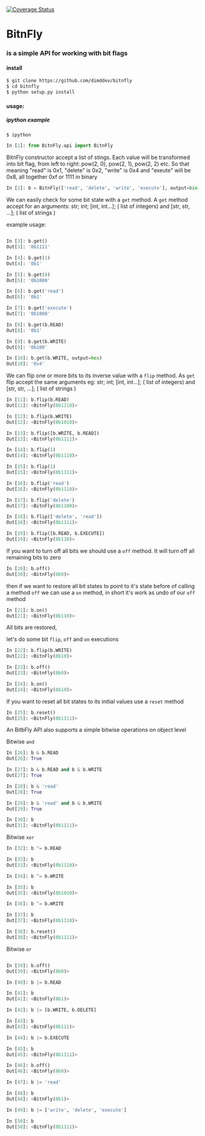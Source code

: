 [![Coverage Status](https://coveralls.io/repos/github/dimddev/bitnfly/badge.svg?branch=master)](https://coveralls.io/github/dimddev/bitnfly?branch=master)

# BitnFly
### is a simple API for working with bit flags

#### install
```sh
$ git clone https://github.com/dimddev/bitnfly
$ cd bitnfly 
$ python setup.py install
```

#### usage:
##### ipython example

```sh
$ ipython
```
```python
In [1]: from BitnFly.api import BitnFly
```
BitnFly constructor accept a list of stings. Each value will be transformed into bit flag, from left to right: pow(2, 0), pow(2, 1), pow(2, 2) etc. So that meaning "read" is 0x1, "delete" is 0x2, "write" is 0x4 and "exeute" will be 0x8, all together 0xf or 1111 in binary

```python
In [2]: b = BitnFly(['read', 'delete', 'write', 'execute'], output=bin)
```
We can easily check for some bit state with a `get` method. A `get` method accept for an arguments: str; int; [int, int...]; ( list of integers) and [str, str, ...]; ( list of strings )

example usage:

```python

In [3]: b.get()
Out[3]: '0b1111'

In [4]: b.get(1)
Out[4]: '0b1'

In [5]: b.get(8)
Out[5]: '0b1000'

In [6]: b.get('read')
Out[6]: '0b1'

In [7]: b.get('execute')
Out[7]: '0b1000'

In [8]: b.get(b.READ)
Out[8]: '0b1'

In [9]: b.get(b.WRITE)
Out[9]: '0b100'

In [10]: b.get(b.WRITE, output=hex)
Out[10]: '0x4'
```

We can flip one or more bits to its inverse value with a `flip` method. As `get` flip accept the same arguments eg:
str; int; [int, int...]; ( list of integers) and [str, str, ...]; ( list of strings )

```python
In [11]: b.flip(b.READ)
Out[11]: <BitnFly(0b1110)>

In [12]: b.flip(b.WRITE)
Out[12]: <BitnFly(0b1010)>

In [13]: b.flip([b.WRITE, b.READ])
Out[13]: <BitnFly(0b1111)>

In [14]: b.flip(1)
Out[14]: <BitnFly(0b1110)>

In [15]: b.flip(1)
Out[15]: <BitnFly(0b1111)>

In [16]: b.flip('read')
Out[16]: <BitnFly(0b1110)>

In [17]: b.flip('delete')
Out[17]: <BitnFly(0b1100)>

In [18]: b.flip(['delete', 'read'])
Out[18]: <BitnFly(0b1111)>

In [19]: b.flip([b.READ, b.EXECUTE])
Out[19]: <BitnFly(0b110)>
```

If you want to turn off all bits we should use a `off` method. It will turn off all remaining bits to zero

```python
In [20]: b.off()
Out[20]: <BitnFly(0b0)>
```
then if we want to restore all bit states to point to it's state before of calling a method `off` we can use a `on` method, in short it's work as undo of our `off` method

```python
In [21]: b.on()
Out[21]: <BitnFly(0b110)>
```
All bits are restored,

let's do some bit `flip`, `off` and `on` executions

```python
In [22]: b.flip(b.WRITE)
Out[22]: <BitnFly(0b10)>

In [23]: b.off()
Out[23]: <BitnFly(0b0)>

In [24]: b.on()
Out[24]: <BitnFly(0b10)>
```
If you want to reset all bit states to its initial values use a `reset` method

```python
In [25]: b.reset()
Out[25]: <BitnFly(0b1111)>
```
An BitbFly API also supports a simple bitwise operations on object level

Bitwise `and`

```python
In [26]: b & b.READ
Out[26]: True

In [27]: b & b.READ and b & b.WRITE
Out[27]: True

In [28]: b & 'read'
Out[28]: True

In [29]: b & 'read' and b & b.WRITE
Out[29]: True

In [30]: b
Out[31]: <BitnFly(0b1111)>
```

Bitwise `xor`

```python
In [32]: b ^= b.READ

In [33]: b
Out[33]: <BitnFly(0b1110)>

In [34]: b ^= b.WRITE

In [35]: b
Out[35]: <BitnFly(0b1010)>

In [36]: b ^= b.WRITE

In [37]: b
Out[37]: <BitnFly(0b1110)>

In [38]: b.reset()
Out[38]: <BitnFly(0b1111)>
```

Bitwise `or`

```python

In [39]: b.off()
Out[39]: <BitnFly(0b0)>

In [40]: b |= b.READ

In [41]: b
Out[41]: <BitnFly(0b1)>

In [42]: b |= [b.WRITE, b.DELETE]

In [43]: b
Out[43]: <BitnFly(0b111)>

In [44]: b |= b.EXECUTE

In [45]: b
Out[45]: <BitnFly(0b1111)>

In [46]: b.off()
Out[46]: <BitnFly(0b0)>

In [47]: b |= 'read'

In [48]: b
Out[48]: <BitnFly(0b1)>

In [49]: b |= ['write', 'delete', 'execute']

In [50]: b
Out[50]: <BitnFly(0b1111)>


```